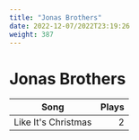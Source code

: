 ```yaml
---
title: "Jonas Brothers"
date: 2022-12-07/2022T23:19:26
weight: 387
---
```


# Jonas Brothers

 Song | Plays 
----- | -----:
Like It's Christmas | 2
